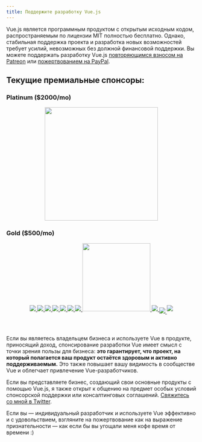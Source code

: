 ```yaml
---
title: Поддержите разработку Vue.js
---
```


Vue.js является программным продуктом с открытым исходным кодом, распространяемым по лицензии MIT полностью бесплатно.
Однако, стабильная поддержка проекта и разработка новых возможностей требует усилий, невозможных без должной финансовой поддержки. Вы можете поддержать разработку Vue.js [повторяющимся взносом на Patreon](https://www.patreon.com/evanyou) или [пожертвованием на PayPal](https://www.paypal.me/evanyou).

## Текущие премиальные спонсоры:

### Platinum ($2000/mo)

<p style="text-align: center;">
  <a href="https://stdlib.com">
    <img style="width:300px" src="/images/stdlib.png">
  </a>
</p>

### Gold ($500/mo)

<p style="text-align: center; margin-top: 0; margin-bottom: 60px" class="sponsors-page">
  <a href="https://jsfiddle.net">
    <img src="/images/jsfiddle.png">
  </a><a href="https://laravel.com">
    <img src="/images/laravel.png">
  </a><a href="https://chaitin.cn">
    <img src="/images/chaitin.png">
  </a><a href="https://htmlburger.com" target="_blank">
    <img src="/images/htmlburger.png">
  </a><a href="https://starter.someline.com/" target="_blank">
    <img src="/images/someline.png">
  </a><a href="http://monterail.com/" target="_blank">
    <img src="/images/monterail.png">
  </a><a href="https://www.trisoft.ro/" target="_blank">
    <img src="/images/trisoft.png">
  </a><a href="http://actualize.co" target="_blank" style="width:180px">
    <img src="/images/actualize.png" style="width:180px">
  </a><a href="https://www.2mhost.com/" target="_blank">
    <img src="/images/2mhost.png">
  </a><a href="https://vuejsjob.com/?ref=vuejs" target="_blank" style="position:relative;top:6px">
    <img src="/images/vuejobs.png">
  </a><a href="https://leanpub.com/vuejs2" target="_blank">
    <img src="/images/tmvuejs2.png">
  </a>
</p>

Если вы являетесь владельцем бизнеса и используете Vue в продукте, приносящий доход, спонсирование разработки Vue имеет смысл с точки зрения пользы для бизнеса: **это гарантирует, что проект, на который полагается ваш продукт остаётся здоровым и активно поддерживаемым.** Это также повышает вашу видимость в сообществе Vue и облегчает привлечение Vue-разработчиков.

Если вы представляете бизнес, создающий свои основные продукты с помощью Vue.js, я также открыт к общению на предмет особых условий спонсорской поддержки или консалтинговых соглашений. [Свяжитесь со мной в Twitter](https://twitter.com/youyuxi).

Если вы — индивидуальный разработчик и используете Vue эффективно и с удовольствием, взгляните на пожертвование как на выражение признательности — как если бы вы угощали меня кофе время от времени :)
